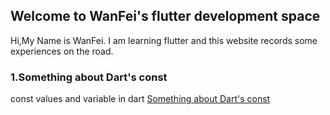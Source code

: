 ## Welcome to WanFei's flutter development space

Hi,My Name is WanFei. I am learning flutter and this website records some experiences on the road. 

### 1.Something about Dart's const

const values and variable in dart
[Something about Dart's const](about_dart_const.md)


